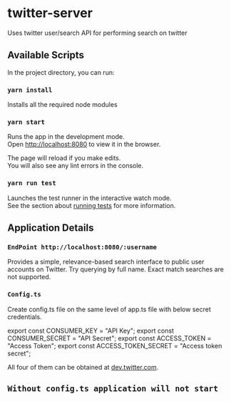 # twitter-server

Uses twitter user/search API for performing search on twitter

## Available Scripts

In the project directory, you can run:

### `yarn install`

Installs all the required node modules

### `yarn start`

Runs the app in the development mode.\
Open [http://localhost:8080](http://localhost:8080) to view it in the browser.

The page will reload if you make edits.\
You will also see any lint errors in the console.

### `yarn run test`

Launches the test runner in the interactive watch mode.\
See the section about [running tests](https://facebook.github.io/create-react-app/docs/running-tests) for more information.

## Application Details

### `EndPoint http://localhost:8080/:username`

Provides a simple, relevance-based search interface to public user accounts on Twitter. Try querying by full name. Exact match searches are not supported.

### `Config.ts`

Create config.ts file on the same level of app.ts file with below secret credentials.

export const CONSUMER_KEY = "API Key";
export const CONSUMER_SECRET = "API Secret";
export const ACCESS_TOKEN = "Access Token";
export const ACCESS_TOKEN_SECRET = "Access token secret";

All four of them can be obtained at [dev.twitter.com](https://developer.twitter.com/en).

## `Without config.ts application will not start`
